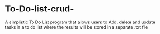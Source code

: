 # To-Do-list-crud-
A simplistic To Do List program that allows users to Add, delete and update tasks in a to do list where the results will be stored in a separate .txt file
